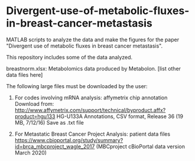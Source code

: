 # Divergent-use-of-metabolic-fluxes-in-breast-cancer-metastasis
MATLAB scripts to analyze the data and make the figures for the paper "Divergent use of metabolic fluxes in breast cancer metastasis".

This repository includes some of the data analyzed. 

breastnorm.xlsx: Metabolomics data produced by Metabolon.
[list other data files here]


The following large files must be downloaded by the user:

1) For codes involving mRNA analysis: affymetrix chip annotation
Download from: http://www.affymetrix.com/support/technical/byproduct.affx?product=hgu133
HG-U133A Annotations, CSV format, Release 36 (19 MB, 7/12/16)
Save as .txt file

2) For Metastatic Breast Cancer Project Analysis: patient data files
https://www.cbioportal.org/study/summary?id=brca_mbcproject_wagle_2017
(MBCproject cBioPortal data version March 2020)


